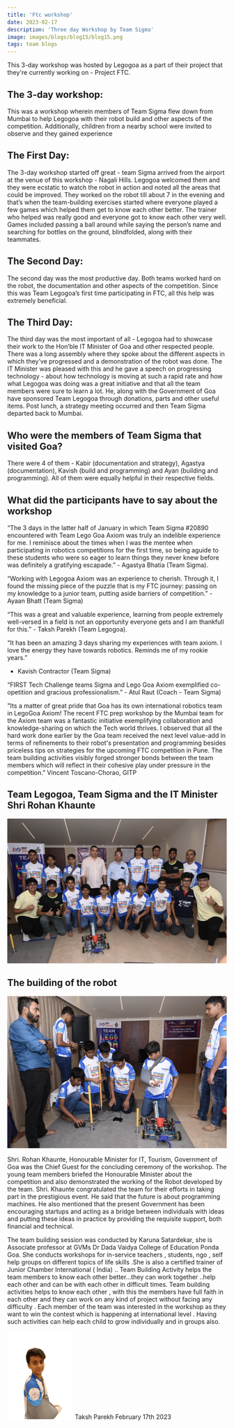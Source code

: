 ```yaml
---
title: 'Ftc workshop'
date: 2023-02-17
description: 'Three day Workshop by Team Sigma'
image: images/blogs/blog15/blog15.png
tags: team blogs
---
```


This 3-day workshop was hosted by Legogoa as a part of their project that they're currently working on - Project FTC. 


## The 3-day workshop:
This was a workshop wherein members of Team Sigma flew down from Mumbai to help Legogoa with their robot build and other aspects of the competition. Additionally, children from a nearby school were invited to observe and they gained experience


## The First Day: 
The 3-day workshop started off great - team Sigma arrived from the airport at the venue of this workshop - Nagali Hills. Legogoa welcomed them and they were ecstatic to watch the robot in action and noted all the areas that could be improved. They worked on the robot till about 7 in the evening and that’s when the team-building exercises started where everyone played a few games which helped them get to know each other better. The trainer who helped was really good and everyone got to know each other very well. Games included passing a ball around while saying the person’s name and searching for bottles on the ground, blindfolded, along with their teammates.


## The Second Day: 
The second day was the most productive day. Both teams worked hard on the robot, the documentation and other aspects of the competition. Since this was Team Legogoa’s first time participating in FTC, all this help was extremely beneficial. 

## The Third Day:
The third day was the most important of all - Legogoa had to showcase their work to the Hon’ble IT Minister of Goa and other respected people. There was a long assembly where they spoke about the different aspects in which they’ve progressed and a demonstration of the robot was done. The IT Minister was pleased with this and he gave a speech on progressing technology - about how technology is moving at such a rapid rate and how what Legogoa was doing was a great initiative and that all the team members were sure to learn a lot. He, along with the Government of Goa have sponsored Team Legogoa through donations, parts and other useful items. Post lunch, a strategy meeting occurred and then Team Sigma departed back to Mumbai.

## Who were the members of Team Sigma that visited Goa?
There were 4 of them - Kabir (documentation and strategy), Agastya (documentation), Kavish (build and programming) and Ayan (building and programming). All of them were equally helpful in their respective fields. 

## What did the participants have to say about the workshop 
“The 3 days in the latter half of January in which Team Sigma #20890 encountered with Team Lego Goa Axiom was truly an indelible experience for me. I reminisce about the times when I was the mentee when participating in robotics competitions for the first time, so being aguide to these students who were so eager to learn things they never knew before was definitely a gratifying escapade.” -  Agastya Bhatia (Team Sigma).

“Working with Legogoa Axiom was an experience to cherish. Through it, I found the missing piece of the puzzle that is my FTC journey: passing on my knowledge to a junior team, putting aside barriers of competition.” - Ayaan Bhatt (Team Sigma)

“This was a great and valuable experience, learning from people extremely well-versed in a field is not an opportunity everyone gets and I am thankfull for this.”   - Taksh Parekh (Team Legogoa).

“It has been an amazing 3 days sharing my experiences with team axiom. I love the energy they have towards robotics. Reminds me of my rookie years.”
- Kavish Contractor (Team Sigma)

“FIRST Tech Challenge teams Sigma and Lego Goa Axiom exemplified co-opetition and gracious professionalism.” -  Atul Raut (Coach - Team Sigma)

"Its a matter of great pride that Goa has its own international robotics team in LegoGoa Axiom! The recent FTC prep workshop by the Mumbai team for the Axiom team was a fantastic initiative exemplifying collaboration and knowledge-sharing on which the Tech world thrives.
I observed that all the hard work done earlier by the Goa team received the next level value-add in terms of refinements to their robot's presentation and programming besides priceless tips on strategies for the upcoming FTC competition in Pune. The team building activities visibly forged stronger bonds between the team members which will reflect in their cohesive play under pressure in the competition." Vincent Toscano-Chorao, GITP  

## Team Legogoa, Team Sigma and the IT Minister Shri Rohan Khaunte

![image](/images/blogs/blog15/blog15.png)

## The building of the robot

![image](/images/blogs/blog15/blog15_2.png)

Shri. Rohan Khaunte, Honourable Minister for IT, Tourism, Government of Goa was the Chief Guest for the concluding ceremony of the workshop. The young team members briefed the Honourable Minister about the competition and also demonstrated the working of the Robot developed by the team. Shri. Khaunte congratulated the team for their efforts in taking part in the prestigious event. He said that the future is about programming machines. He also mentioned that the present Government has been encouraging startups and acting as a bridge between individuals with ideas and putting these ideas in practice by providing the requisite support, both financial and technical. 

The team building session was conducted by Karuna Satardekar, she is Associate professor at GVMs Dr Dada Vaidya College of Education Ponda Goa. She conducts workshops for in-service teachers , students, ngo , self help groups on different topics of life skills .She is also a certified trainer of Junior Chamber International ( India) ..
Team Building Activity helps the team members to know each other better...they can work together ..help each other and can be with each other in difficult times.
Team building activities helps to know each other , with this the members have full faith in each other and they can work on any kind of project without facing any difficulty .
Each member of the team was interested in the workshop as they want to win the contest which is happening at international level . Having such activities can help each child to grow individually and in groups also. 

<div class="author">
<img width="30%" class="author-image" src="/images/team_members/taksh.png"/>
  <span class="author-name">Taksh Parekh</span>
  <span class="author-divider"></span>
  <span class="author-date">February 17th 2023</span>
</div>

